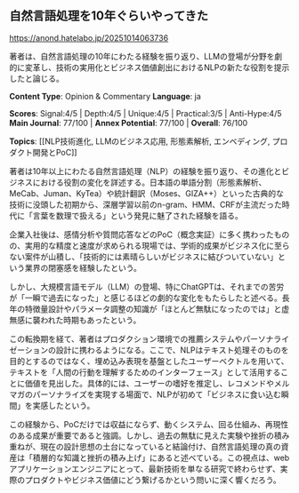 ## 自然言語処理を10年ぐらいやってきた

https://anond.hatelabo.jp/20251014063736

著者は、自然言語処理の10年にわたる経験を振り返り、LLMの登場が分野を劇的に変革し、技術の実用化とビジネス価値創出におけるNLPの新たな役割を提示したと論じる。

**Content Type**: Opinion & Commentary
**Language**: ja

**Scores**: Signal:4/5 | Depth:4/5 | Unique:4/5 | Practical:3/5 | Anti-Hype:4/5
**Main Journal**: 77/100 | **Annex Potential**: 77/100 | **Overall**: 76/100

**Topics**: [[NLP技術進化, LLMのビジネス応用, 形態素解析, エンベディング, プロダクト開発とPoC]]

著者は10年以上にわたる自然言語処理（NLP）の経験を振り返り、その進化とビジネスにおける役割の変化を詳述する。日本語の単語分割（形態素解析、MeCab、Juman、KyTea）や統計翻訳（Moses、GIZA++）といった古典的な技術に没頭した初期から、深層学習以前のn-gram、HMM、CRFが主流だった時代に「言葉を数理で扱える」という発見に魅了された経験を語る。

企業入社後は、感情分析や質問応答などのPoC（概念実証）に多く携わったものの、実用的な精度と速度が求められる現場では、学術的成果がビジネス化に至らない案件が山積し、「技術的には素晴らしいがビジネスに結びついていない」という業界の閉塞感を経験したという。

しかし、大規模言語モデル（LLM）の登場、特にChatGPTは、それまでの苦労が「一瞬で過去になった」と感じるほどの劇的な変化をもたらしたと述べる。長年の特徴量設計やパラメータ調整の知識が「ほとんど無駄になったのでは」と虚無感に襲われた時期もあったという。

この転換期を経て、著者はプロダクション環境での推薦システムやパーソナライゼーションの設計に携わるようになる。ここで、NLPはテキスト処理そのものを目的とするのではなく、埋め込み表現を基盤としたユーザーベクトルを用いて、テキストを「人間の行動を理解するためのインターフェース」として活用することに価値を見出した。具体的には、ユーザーの嗜好を推定し、レコメンドやメルマガのパーソナライズを実現する場面で、NLPが初めて「ビジネスに食い込む瞬間」を実感したという。

この経験から、PoCだけでは収益にならず、動くシステム、回る仕組み、再現性のある成果が重要であると強調。しかし、過去の無駄に見えた実験や挫折の積み重ねが、現在の設計思想の土台になっていると結論付け、自然言語処理の真の資産は「積層的な知識と挫折の積み上げ」にあると述べている。この視点は、webアプリケーションエンジニアにとって、最新技術を単なる研究で終わらせず、実際のプロダクトやビジネス価値にどう繋げるかという問いに深く響くだろう。